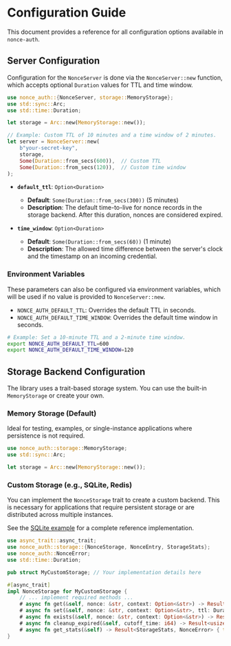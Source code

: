 # Configuration Guide

This document provides a reference for all configuration options available in `nonce-auth`.

## Server Configuration

Configuration for the `NonceServer` is done via the `NonceServer::new` function, which accepts optional `Duration` values for TTL and time window.

```rust
use nonce_auth::{NonceServer, storage::MemoryStorage};
use std::sync::Arc;
use std::time::Duration;

let storage = Arc::new(MemoryStorage::new());

// Example: Custom TTL of 10 minutes and a time window of 2 minutes.
let server = NonceServer::new(
    b"your-secret-key",
    storage,
    Some(Duration::from_secs(600)),  // Custom TTL
    Some(Duration::from_secs(120)),  // Custom time window
);
```

- **`default_ttl`**: `Option<Duration>`
  - **Default**: `Some(Duration::from_secs(300))` (5 minutes)
  - **Description**: The default time-to-live for nonce records in the storage backend. After this duration, nonces are considered expired.

- **`time_window`**: `Option<Duration>`
  - **Default**: `Some(Duration::from_secs(60))` (1 minute)
  - **Description**: The allowed time difference between the server's clock and the timestamp on an incoming credential.

### Environment Variables

These parameters can also be configured via environment variables, which will be used if no value is provided to `NonceServer::new`.

- `NONCE_AUTH_DEFAULT_TTL`: Overrides the default TTL in seconds.
- `NONCE_AUTH_DEFAULT_TIME_WINDOW`: Overrides the default time window in seconds.

```bash
# Example: Set a 10-minute TTL and a 2-minute time window.
export NONCE_AUTH_DEFAULT_TTL=600
export NONCE_AUTH_DEFAULT_TIME_WINDOW=120
```

## Storage Backend Configuration

The library uses a trait-based storage system. You can use the built-in `MemoryStorage` or create your own.

### Memory Storage (Default)

Ideal for testing, examples, or single-instance applications where persistence is not required.

```rust
use nonce_auth::storage::MemoryStorage;
use std::sync::Arc;

let storage = Arc::new(MemoryStorage::new());
```

### Custom Storage (e.g., SQLite, Redis)

You can implement the `NonceStorage` trait to create a custom backend. This is necessary for applications that require persistent storage or are distributed across multiple instances.

See the [SQLite example](examples/sqlite_storage.rs) for a complete reference implementation.

```rust
use async_trait::async_trait;
use nonce_auth::storage::{NonceStorage, NonceEntry, StorageStats};
use nonce_auth::NonceError;
use std::time::Duration;

pub struct MyCustomStorage; // Your implementation details here

#[async_trait]
impl NonceStorage for MyCustomStorage {
    // ... implement required methods ...
    # async fn get(&self, nonce: &str, context: Option<&str>) -> Result<Option<NonceEntry>, NonceError> { todo!() }
    # async fn set(&self, nonce: &str, context: Option<&str>, ttl: Duration) -> Result<(), NonceError> { todo!() }
    # async fn exists(&self, nonce: &str, context: Option<&str>) -> Result<bool, NonceError> { todo!() }
    # async fn cleanup_expired(&self, cutoff_time: i64) -> Result<usize, NonceError> { todo!() }
    # async fn get_stats(&self) -> Result<StorageStats, NonceError> { todo!() }
}
```